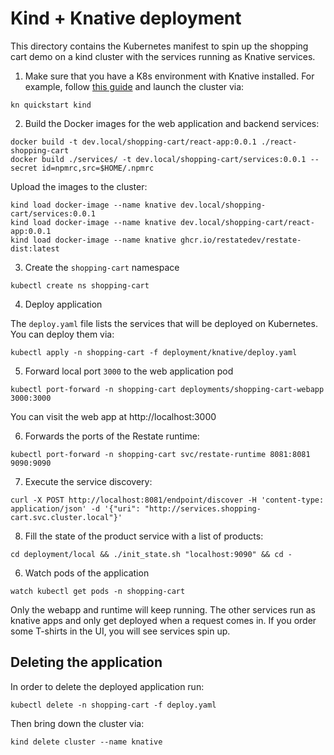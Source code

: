 # Kind + Knative deployment

This directory contains the Kubernetes manifest to spin up the shopping cart demo on a kind cluster with the services running as Knative services.

1. Make sure that you have a K8s environment with Knative installed.
   For example, follow [this guide](https://knative.dev/docs/getting-started/quickstart-install/) and launch the cluster via:

```shell
kn quickstart kind
```

2. Build the Docker images for the web application and backend services:
```shell
docker build -t dev.local/shopping-cart/react-app:0.0.1 ./react-shopping-cart
docker build ./services/ -t dev.local/shopping-cart/services:0.0.1 --secret id=npmrc,src=$HOME/.npmrc
```

Upload the images to the cluster:

```shell
kind load docker-image --name knative dev.local/shopping-cart/services:0.0.1
kind load docker-image --name knative dev.local/shopping-cart/react-app:0.0.1
kind load docker-image --name knative ghcr.io/restatedev/restate-dist:latest
```

3. Create the `shopping-cart` namespace

```shell
kubectl create ns shopping-cart
```

4. Deploy application

The `deploy.yaml` file lists the services that will be deployed on Kubernetes.
You can deploy them via:

```shell
kubectl apply -n shopping-cart -f deployment/knative/deploy.yaml
```

5. Forward local port `3000` to the web application pod

```shell
kubectl port-forward -n shopping-cart deployments/shopping-cart-webapp 3000:3000
```

You can visit the web app at http://localhost:3000

6. Forwards the ports of the Restate runtime:

```shell
kubectl port-forward -n shopping-cart svc/restate-runtime 8081:8081 9090:9090
```

7. Execute the service discovery:

```shell
curl -X POST http://localhost:8081/endpoint/discover -H 'content-type: application/json' -d '{"uri": "http://services.shopping-cart.svc.cluster.local"}'
```

8. Fill the state of the product service with a list of products:
```shell
cd deployment/local && ./init_state.sh "localhost:9090" && cd -
```

6. Watch pods of the application

```shell
watch kubectl get pods -n shopping-cart
```

Only the webapp and runtime will keep running. The other services run as knative apps and only get deployed when a request comes in.
If you order some T-shirts in the UI, you will see services spin up.

## Deleting the application

In order to delete the deployed application run:

```shell
kubectl delete -n shopping-cart -f deploy.yaml
```

Then bring down the cluster via:

```shell
kind delete cluster --name knative
```
